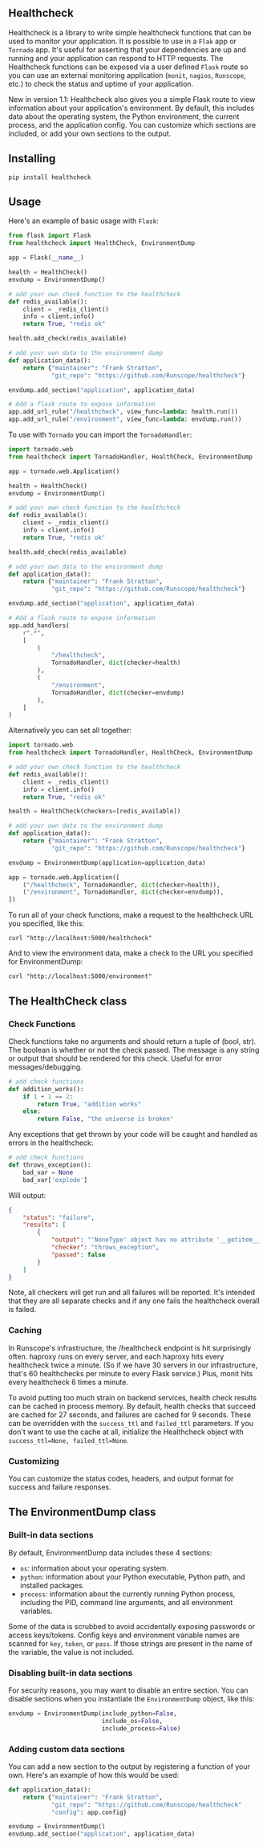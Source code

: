 Healthcheck
----------

Healthcheck is a library to write simple healthcheck functions that can be used
to monitor your application. It is possible to use in a `Flak` app or
`Tornado` app. It's useful for asserting that your dependencies are up and
running and your application can respond to HTTP requests. The Healthcheck
functions can be exposed via a user defined `Flask` route so you can use an
external monitoring application (`monit`, `nagios`, `Runscope`, etc.) to check
the status and uptime of your application.

New in version 1.1: Healthcheck also gives you a simple Flask route to view
information about your application's environment. By default, this includes
data about the operating system, the Python environment, the current process,
and the application config. You can customize which sections are included, or
add your own sections to the output.

## Installing

```
pip install healthcheck

```

## Usage

Here's an example of basic usage with `Flask`:

```python
from flask import Flask
from healthcheck import HealthCheck, EnvironmentDump

app = Flask(__name__)

health = HealthCheck()
envdump = EnvironmentDump()

# add your own check function to the healthcheck
def redis_available():
    client = _redis_client()
    info = client.info()
    return True, "redis ok"

health.add_check(redis_available)

# add your own data to the environment dump
def application_data():
	return {"maintainer": "Frank Stratton",
	        "git_repo": "https://github.com/Runscope/healthcheck"}

envdump.add_section("application", application_data)

# Add a flask route to expose information
app.add_url_rule("/healthcheck", view_func=lambda: health.run())
app.add_url_rule("/environment", view_func=lambda: envdump.run())

```

To use with `Tornado` you can import the `TornadoHandler`:

```python
import tornado.web
from healthcheck import TornadoHandler, HealthCheck, EnvironmentDump

app = tornado.web.Application()

health = HealthCheck()
envdump = EnvironmentDump()

# add your own check function to the healthcheck
def redis_available():
    client = _redis_client()
    info = client.info()
    return True, "redis ok"

health.add_check(redis_available)

# add your own data to the environment dump
def application_data():
    return {"maintainer": "Frank Stratton",
            "git_repo": "https://github.com/Runscope/healthcheck"}

envdump.add_section("application", application_data)

# Add a flask route to expose information
app.add_handlers(
    r".*",
    [
        (
            "/healthcheck",
            TornadoHandler, dict(checker=health)
        ),
        (
            "/environment",
            TornadoHandler, dict(checker=envdump)
        ),
    ]
)
```

Alternatively you can set all together:

```python
import tornado.web
from healthcheck import TornadoHandler, HealthCheck, EnvironmentDump

# add your own check function to the healthcheck
def redis_available():
    client = _redis_client()
    info = client.info()
    return True, "redis ok"

health = HealthCheck(checkers=[redis_available])

# add your own data to the environment dump
def application_data():
    return {"maintainer": "Frank Stratton",
            "git_repo": "https://github.com/Runscope/healthcheck"}

envdump = EnvironmentDump(application=application_data)

app = tornado.web.Application([
    ("/healthcheck", TornadoHandler, dict(checker=health)),
    ("/environment", TornadoHandler, dict(checker=envdump)),
])
```

To run all of your check functions, make a request to the healthcheck URL
you specified, like this:

```
curl "http://localhost:5000/healthcheck"
```

And to view the environment data, make a check to the URL you specified for
EnvironmentDump:

```
curl "http://localhost:5000/environment"
```

## The HealthCheck class

### Check Functions

Check functions take no arguments and should return a tuple of (bool, str).
The boolean is whether or not the check passed. The message is any string or
output that should be rendered for this check. Useful for error
messages/debugging.

```python
# add check functions
def addition_works():
	if 1 + 1 == 2:
		return True, "addition works"
	else:
		return False, "the universe is broken"
```

Any exceptions that get thrown by your code will be caught and handled as
errors in the healthcheck:

```python
# add check functions
def throws_exception():
	bad_var = None
	bad_var['explode']

```

Will output:

```json
{
	"status": "failure",
	"results": [
		{
			"output": "'NoneType' object has no attribute '__getitem__'",
			"checker": "throws_exception",
			"passed": false
		}
	]
}
```

Note, all checkers will get run and all failures will be reported. It's
intended that they are all separate checks and if any one fails the
healthcheck overall is failed.

### Caching

In Runscope's infrastructure, the /healthcheck endpoint is hit surprisingly
often. haproxy runs on every server, and each haproxy hits every healthcheck
twice a minute. (So if we have 30 servers in our infrastructure, that's 60
healthchecks per minute to every Flask service.) Plus, monit hits every
healthcheck 6 times a minute. 

To avoid putting too much strain on backend services, health check results can
be cached in process memory. By default, health checks that succeed are cached
for 27 seconds, and failures are cached for 9 seconds. These can be overridden
with the `success_ttl` and `failed_ttl` parameters. If you don't want to use
the cache at all, initialize the Healthcheck object with `success_ttl=None,
failed_ttl=None`.

### Customizing

You can customize the status codes, headers, and output format for success and
failure responses.

## The EnvironmentDump class

### Built-in data sections

By default, EnvironmentDump data includes these 4 sections:

* `os`: information about your operating system.
* `python`: information about your Python executable, Python path, and
installed packages.
* `process`: information about the currently running Python process, including
the PID, command line arguments, and all environment variables.

Some of the data is scrubbed to avoid accidentally exposing passwords or access
keys/tokens. Config keys and environment variable names are scanned for `key`,
`token`, or `pass`. If those strings are present in the name of the variable,
the value is not included.

### Disabling built-in data sections

For security reasons, you may want to disable an entire section. You can
disable sections when you instantiate the `EnvironmentDump` object, like this:

```python
envdump = EnvironmentDump(include_python=False, 
                          include_os=False,
                          include_process=False)
```

### Adding custom data sections

You can add a new section to the output by registering a function of your own.
Here's an example of how this would be used:

```python
def application_data():
	return {"maintainer": "Frank Stratton",
	        "git_repo": "https://github.com/Runscope/healthcheck"
            "config": app.config}

envdump = EnvironmentDump()
envdump.add_section("application", application_data)
```
